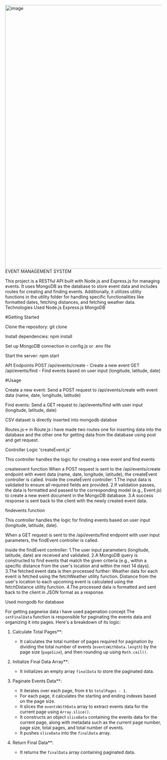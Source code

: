 <img width="847" alt="image" src="https://github.com/Shivendra12131/Event-management-system/assets/100084000/daa10ac2-1c50-487d-8903-ca05ddea73b6">EVENT MANAGEMENT SYSTEM

This project is a RESTful API built with Node.js and Express.js for managing events. It uses MongoDB as the database to store event data and includes routes for creating and finding events. Additionally, it utilizes utility functions in the utility folder for handling specific functionalities like formatted dates, fetching distances, and fetching weather data.
Technologies Used
Node.js
Express.js
MongoDB

#Getting Started

Clone the repository: git clone <repository-url>

Install dependencies: npm install

Set up MongoDB connection in config.js or .env file

Start the server: npm start

API Endpoints
POST /api/events/create - Create a new event
GET /api/events/find - Find events based on user input (longitude, latitude, date)

#Usage

Create a new event:
Send a POST request to /api/events/create with event data (name, date, longitude, latitude)

Find events:
Send a GET request to /api/events/find with user input (longitude, latitude, date)

CSV dataset is directly inserted into mongodb databse


Routes.js->
in Route.js i have made two routes one for inserting data into the database and the other one for getting data from the database using post and get request.

Controller Logic
'createEvent.js'

This controller handles the logic for creating a new event and find events 

createevent function
When a POST request is sent to the /api/events/create endpoint with event data (name, date, longitude, latitude), the createEvent controller is called.
Inside the createEvent controller:
1.The input data is validated to ensure all required fields are provided.
2.If validation passes, the data is formatted and passed to the corresponding model (e.g., Event.js) to create a new event document in the MongoDB database.
3.A success response is sent back to the client with the newly created event data.

findevents function  

This controller handles the logic for finding events based on user input (longitude, latitude, date).

When a GET request is sent to the /api/events/find endpoint with user input parameters, the findEvent controller is called.

Inside the findEvent controller:
1.The user input parameters (longitude, latitude, date) are received and validated.
2.A MongoDB query is constructed to find events that match the given criteria (e.g., within a specific distance from the user's location and within the next 14 days).
3.The fetched event data is then processed further:
    Weather data for each event is fetched using the fetchWeather utility function.
    Distance from the user's location to each upcoming event is calculated using the fetchDistance utility function.
4.The processed data is formatted and sent back to the client in JSON format as a response.


Used mongodb for database 

For getting pagewise data i have used pagenation concept 
The `setFinalData` function is responsible for paginating the events data and organizing it into pages. Here's a breakdown of its logic:

1. Calculate Total Pages**:
   - It calculates the total number of pages required for pagination by dividing the total number of events (`eventsWithData.length`) by the page size (`pageSize`), and then rounding up using `Math.ceil()`.

2. Initialize Final Data Array**:
   - It initializes an empty array `finalData` to store the paginated data.

3. Paginate Events Data**:
   - It iterates over each page, from `0` to `totalPages - 1`.
   - For each page, it calculates the starting and ending indexes based on the page size.
   - It slices the `eventsWithData` array to extract events data for the current page using `Array.slice()`.
   - It constructs an object `sliceData` containing the events data for the current page, along with metadata such as the current page number, page size, total pages, and total number of events.
   - It pushes `sliceData` into the `finalData` array.

4. Return Final Data**:
   - It returns the `finalData` array containing paginated data.

